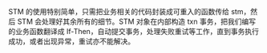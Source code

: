 STM 的使用特别简单，只需把业务相关的代码封装成可重入的函数传给 stm，然后 STM 会处理好其余所有的细节。STM 对象在内部构造 txn 事务，把我们编写的业务函数翻译成 If-Then，自动提交事务，处理失败重试等工作，直到事务执行成功，或者出现异常，重试亦不能解决。